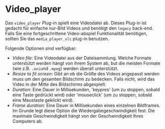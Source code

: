 # Video_player

Das `video_player` Plug-in spielt eine Videodatei ab. Dieses Plug-in ist gedacht für einfache nur-Bild Videos und benötigt den `legacy` back-end. Falls Sie eine fortgeschrittene Video-abspiel Funktionalität benötigen, sollten Sie das `media_player_vlc` plug-in benutzen.

Folgende Optionen sind verfügbar:

- *Video file*:  Eine Videodatei aus der Dateisammlung. Welche Formate unterstützt werden hängt von ihrem System ab, but die meisten Formate (wie z.B. `.avi`und `.mpeg`) werden überall unterstützt.
- *Resize to fit screen*: Gibt an ob die Größe des Videos angepasst werden muss um den gesamten Bildschirm zu bedecken. Falls nicht, wird das Video in der Mitte des Bildschirms abgespielt. 
- *Duration*: Eine Dauer in Millisekunden, 'keypres' (um zu stoppen, sobald eine Taste gedrückt wird) oder 'mouseclick' (um zu stoppen, sobald eine Maustaste geklickt wird).
- *Frame duration*: Eine Dauer in Millisekunden eines einzelnen Bildframes. Im Grunde legt diese Option die Wiedergabegeschwindigkeit fest. Die maximale Geschwindigkeit hängt von der Geschwindigkeit Ihres Computers ab.


